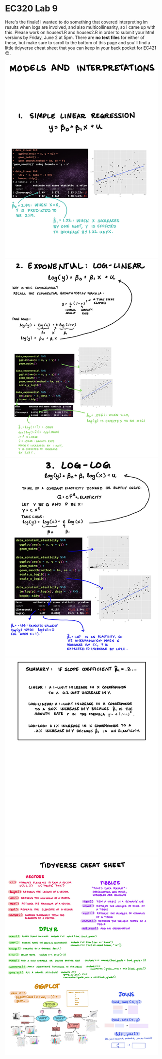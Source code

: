 # EC320 Lab 9

Here's the finale! I wanted to do something that covered interpreting lm results when logs are involved, and also multicollinearity, so I came up with this. Please work on houses1.R and houses2.R in order to submit your html versions by Friday, June 2 at 5pm. There are **no test files** for either of these, but make sure to scroll to the bottom of this page and you'll find a little tidyverse cheat sheet that you can keep in your back pocket for EC421 😊.

![](https://github.com/cobriant/EC320Lab9/blob/main/interpretations1.jpg)
![](https://github.com/cobriant/EC320Lab9/blob/main/interpretations2.jpg)
![](https://github.com/cobriant/EC320Lab9/blob/main/interpretations3.jpg)
![](https://github.com/cobriant/EC320Lab9/blob/main/interpretations4.jpg)
![](https://github.com/cobriant/EC320Lab9/blob/main/tidyverse_cheatsheet.jpg)

